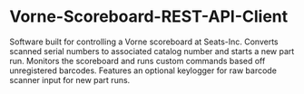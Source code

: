 # Vorne-Scoreboard-REST-API-Client

Software built for controlling a Vorne scoreboard at Seats-Inc.  Converts scanned serial numbers to associated catalog number and starts a new part run.  Monitors the scoreboard and runs custom commands based off unregistered barcodes. Features an optional keylogger for raw barcode scanner input for new part runs.
